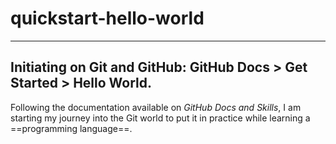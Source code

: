 # quickstart-hello-world
---
## Initiating on Git and GitHub: GitHub Docs > Get Started > Hello World.

Following the documentation available on *GitHub Docs and Skills*, I am starting my journey into the Git world to put it in practice while learning a ==programming language==. 
